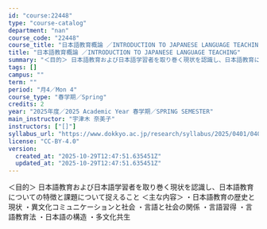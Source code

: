 ```yaml
---
id: "course:22448"
type: "course-catalog"
department: "nan"
course_code: "22448"
course_title: "日本語教育概論 ／INTRODUCTION TO JAPANESE LANGUAGE TEACHING"
title: "日本語教育概論 ／INTRODUCTION TO JAPANESE LANGUAGE TEACHING"
summary: "＜目的＞ 日本語教育および日本語学習者を取り巻く現状を認識し、日本語教育についての特徴と課題について捉えること ＜主な内容＞ ・日本語教育の歴史と現状 ・異文化コミュニケーションと社会 ・言語と社会の関係 ・言語習得 ・言語教育法 ・日本語…"
tags: []
campus: ""
term: ""
period: "月4／Mon 4"
course_type: "春学期／Spring"
credits: 2
year: "2025年度／2025 Academic Year 春学期／SPRING SEMESTER"
main_instructor: "宇津木 奈美子"
instructors: ["[]"]
syllabus_url: "https://www.dokkyo.ac.jp/research/syllabus/2025/0401/0401_22448_ja_JP.html"
license: "CC-BY-4.0"
version:
  created_at: "2025-10-29T12:47:51.635451Z"
  updated_at: "2025-10-29T12:47:51.635451Z"
---
```

＜目的＞ 日本語教育および日本語学習者を取り巻く現状を認識し、日本語教育についての特徴と課題について捉えること ＜主な内容＞ ・日本語教育の歴史と現状 ・異文化コミュニケーションと社会 ・言語と社会の関係 ・言語習得 ・言語教育法 ・日本語の構造 ・多文化共生
